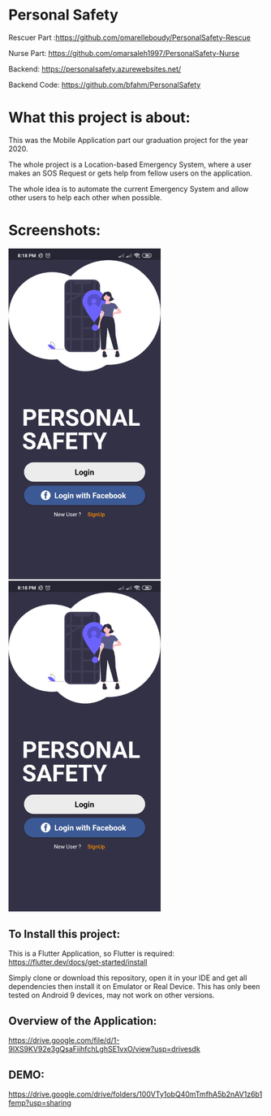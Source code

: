 # Personal Safety

Rescuer Part :https://github.com/omarelleboudy/PersonalSafety-Rescue

Nurse Part: https://github.com/omarsaleh1997/PersonalSafety-Nurse

Backend: https://personalsafety.azurewebsites.net/

Backend Code: https://github.com/bfahm/PersonalSafety

# What this project is about:

This was the Mobile Application part our graduation project for the year 2020.

The whole project is a Location-based Emergency System, where a user makes an SOS Request or gets help from fellow users on the application.

The whole idea is to automate the current Emergency System and allow other users to help each other when possible.

# Screenshots:

<img src="/Overview-Images/logout.jpg" width="300"/> 
<img src="/Overview-Images/logout.jpg" width="300"/>



## To Install this project:

This is a Flutter Application, so Flutter is required: https://flutter.dev/docs/get-started/install

Simply clone or download this repository, open it in your IDE and get all dependencies then install it on Emulator or Real Device. This has only been tested on Android 9 devices, may not work on other versions. 


## Overview of the Application:
https://drive.google.com/file/d/1-9lXS9KV92e3gQsaFiihfchLghSE1vxO/view?usp=drivesdk

## DEMO: 
https://drive.google.com/drive/folders/100VTy1obQ40mTmfhA5b2nAV1z6b1femp?usp=sharing


